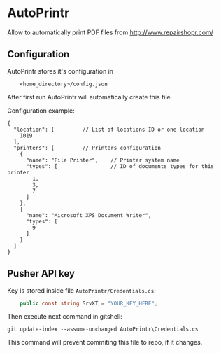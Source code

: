 # AutoPrintr

Allow to automatically print PDF files from http://www.repairshopr.com/

## Configuration

AutoPrintr stores it's configuration in

```
    <home_directory>/config.json
```

After first run AutoPrintr will automatically create this file.

Configuration example:

```
{
  "location": [         // List of locations ID or one location
    1019
  ],
  "printers": [         // Printers configuration
    {
      "name": "File Printer",    // Printer system name
      "types": [                 // ID of documents types for this printer
        1,
        3,
        7
      ]
    },
    {
      "name": "Microsoft XPS Document Writer",
      "types": [
        9
      ]
    }
  ]
}
```

## Pusher API key

Key is stored inside file `AutoPrintr/Credentials.cs`:
```C#
    public const string SrvXT = "YOUR_KEY_HERE";
```

Then execute next command in gitshell:

```
git update-index --assume-unchanged AutoPrintr\Credentials.cs
```

This command will prevent commiting this file to repo, if it changes.
